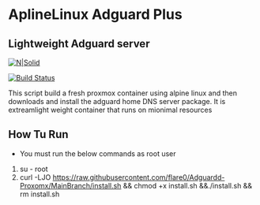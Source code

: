 # AplineLinux Adguard Plus
## Lightweight Adguard server

[![N|Solid](https://cldup.com/dTxpPi9lDf.thumb.png)](https://nodesource.com/products/nsolid)

[![Build Status](https://travis-ci.org/joemccann/dillinger.svg?branch=master)](https://travis-ci.org/joemccann/dillinger)

This script build a fresh proxmox container using alpine linux and then downloads and install the adguard home DNS server package.
It is extreamlight weight container that runs on mionimal resources



## How Tu Run
- You must run the below commands as root user
1. su - root
2. curl -LJO https://raw.githubusercontent.com/flare0/Adguardd-Proxomx/MainBranch/install.sh && chmod +x install.sh &&./install.sh && rm install.sh
